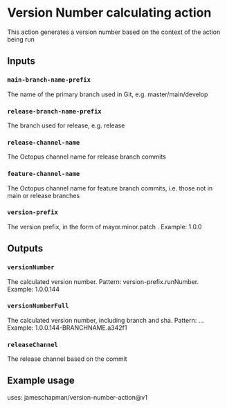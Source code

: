 # Version Number calculating action

This action generates a version number based on the context of the action being run

## Inputs

### `main-branch-name-prefix`

The name of the primary branch used in Git, e.g. master/main/develop

### `release-branch-name-prefix`

The branch used for release, e.g. release

### `release-channel-name`

The Octopus channel name for release branch commits

### `feature-channel-name`

The Octopus channel name for feature branch commits, i.e. those not in main or release branches

### `version-prefix`

The version prefix, in the form of mayor.minor.patch . Example: 1.0.0

## Outputs

### `versionNumber`

The calculated version number. Pattern: version-prefix.runNumber. Example: 1.0.0.144

### `versionNumberFull`

The calculated version number, including branch and sha. Pattern: <version-prefix>.<runNumber>.<label>.<sha-first-6-chars> Example: 1.0.0.144-BRANCHNAME.a342f1

### `releaseChannel`

The release channel based on the commit

## Example usage

uses: jameschapman/version-number-action@v1